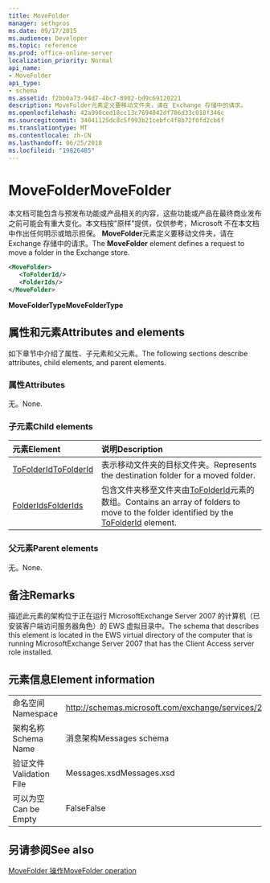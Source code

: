 ```yaml
---
title: MoveFolder
manager: sethgros
ms.date: 09/17/2015
ms.audience: Developer
ms.topic: reference
ms.prod: office-online-server
localization_priority: Normal
api_name:
- MoveFolder
api_type:
- schema
ms.assetid: f2bb0a73-94d7-4bc7-8902-bd9c69120221
description: MoveFolder元素定义要移动文件夹，请在 Exchange 存储中的请求。
ms.openlocfilehash: 42a990ced18cc13c7694042df786d33c018f346c
ms.sourcegitcommit: 34041125dc8c5f993b21cebfc4f8b72f0fd2cb6f
ms.translationtype: MT
ms.contentlocale: zh-CN
ms.lasthandoff: 06/25/2018
ms.locfileid: "19826485"
---
```

# <a name="movefolder"></a><span data-ttu-id="12f20-103">MoveFolder</span><span class="sxs-lookup"><span data-stu-id="12f20-103">MoveFolder</span></span>

<span data-ttu-id="12f20-104">本文档可能包含与预发布功能或产品相关的内容，这些功能或产品在最终商业发布之前可能会有重大变化。本文档按"原样"提供，仅供参考，Microsoft 不在本文档中作出任何明示或暗示担保。 **MoveFolder**元素定义要移动文件夹，请在 Exchange 存储中的请求。</span><span class="sxs-lookup"><span data-stu-id="12f20-104">The **MoveFolder** element defines a request to move a folder in the Exchange store.</span></span> 
  
```xml
<MoveFolder>
   <ToFolderId/>
   <FolderIds/>
</MoveFolder>
```

 <span data-ttu-id="12f20-105">**MoveFolderType**</span><span class="sxs-lookup"><span data-stu-id="12f20-105">**MoveFolderType**</span></span>
## <a name="attributes-and-elements"></a><span data-ttu-id="12f20-106">属性和元素</span><span class="sxs-lookup"><span data-stu-id="12f20-106">Attributes and elements</span></span>

<span data-ttu-id="12f20-107">如下章节中介绍了属性、子元素和父元素。</span><span class="sxs-lookup"><span data-stu-id="12f20-107">The following sections describe attributes, child elements, and parent elements.</span></span>
  
### <a name="attributes"></a><span data-ttu-id="12f20-108">属性</span><span class="sxs-lookup"><span data-stu-id="12f20-108">Attributes</span></span>

<span data-ttu-id="12f20-109">无。</span><span class="sxs-lookup"><span data-stu-id="12f20-109">None.</span></span>
  
### <a name="child-elements"></a><span data-ttu-id="12f20-110">子元素</span><span class="sxs-lookup"><span data-stu-id="12f20-110">Child elements</span></span>

|<span data-ttu-id="12f20-111">**元素**</span><span class="sxs-lookup"><span data-stu-id="12f20-111">**Element**</span></span>|<span data-ttu-id="12f20-112">**说明**</span><span class="sxs-lookup"><span data-stu-id="12f20-112">**Description**</span></span>|
|:-----|:-----|
|[<span data-ttu-id="12f20-113">ToFolderId</span><span class="sxs-lookup"><span data-stu-id="12f20-113">ToFolderId</span></span>](tofolderid.md) <br/> |<span data-ttu-id="12f20-114">表示移动文件夹的目标文件夹。</span><span class="sxs-lookup"><span data-stu-id="12f20-114">Represents the destination folder for a moved folder.</span></span>  <br/> |
|[<span data-ttu-id="12f20-115">FolderIds</span><span class="sxs-lookup"><span data-stu-id="12f20-115">FolderIds</span></span>](folderids.md) <br/> |<span data-ttu-id="12f20-116">包含文件夹移至文件夹由[ToFolderId](tofolderid.md)元素的数组。</span><span class="sxs-lookup"><span data-stu-id="12f20-116">Contains an array of folders to move to the folder identified by the [ToFolderId](tofolderid.md) element.</span></span>  <br/> |
   
### <a name="parent-elements"></a><span data-ttu-id="12f20-117">父元素</span><span class="sxs-lookup"><span data-stu-id="12f20-117">Parent elements</span></span>

<span data-ttu-id="12f20-118">无。</span><span class="sxs-lookup"><span data-stu-id="12f20-118">None.</span></span>
  
## <a name="remarks"></a><span data-ttu-id="12f20-119">备注</span><span class="sxs-lookup"><span data-stu-id="12f20-119">Remarks</span></span>

<span data-ttu-id="12f20-120">描述此元素的架构位于正在运行 MicrosoftExchange Server 2007 的计算机（已安装客户端访问服务器角色）的 EWS 虚拟目录中。</span><span class="sxs-lookup"><span data-stu-id="12f20-120">The schema that describes this element is located in the EWS virtual directory of the computer that is running MicrosoftExchange Server 2007 that has the Client Access server role installed.</span></span>
  
## <a name="element-information"></a><span data-ttu-id="12f20-121">元素信息</span><span class="sxs-lookup"><span data-stu-id="12f20-121">Element information</span></span>

|||
|:-----|:-----|
|<span data-ttu-id="12f20-122">命名空间</span><span class="sxs-lookup"><span data-stu-id="12f20-122">Namespace</span></span>  <br/> |http://schemas.microsoft.com/exchange/services/2006/messages  <br/> |
|<span data-ttu-id="12f20-123">架构名称</span><span class="sxs-lookup"><span data-stu-id="12f20-123">Schema Name</span></span>  <br/> |<span data-ttu-id="12f20-124">消息架构</span><span class="sxs-lookup"><span data-stu-id="12f20-124">Messages schema</span></span>  <br/> |
|<span data-ttu-id="12f20-125">验证文件</span><span class="sxs-lookup"><span data-stu-id="12f20-125">Validation File</span></span>  <br/> |<span data-ttu-id="12f20-126">Messages.xsd</span><span class="sxs-lookup"><span data-stu-id="12f20-126">Messages.xsd</span></span>  <br/> |
|<span data-ttu-id="12f20-127">可以为空</span><span class="sxs-lookup"><span data-stu-id="12f20-127">Can be Empty</span></span>  <br/> |<span data-ttu-id="12f20-128">False</span><span class="sxs-lookup"><span data-stu-id="12f20-128">False</span></span>  <br/> |
   
## <a name="see-also"></a><span data-ttu-id="12f20-129">另请参阅</span><span class="sxs-lookup"><span data-stu-id="12f20-129">See also</span></span>



[<span data-ttu-id="12f20-130">MoveFolder 操作</span><span class="sxs-lookup"><span data-stu-id="12f20-130">MoveFolder operation</span></span>](movefolder-operation.md)

